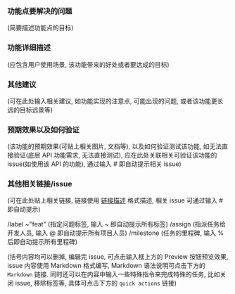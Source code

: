 ### 功能点要解决的问题

(简要描述功能点的目标)

### 功能详细描述

(应包含用户使用场景, 该功能带来的好处或者要达成的目标)

### 其他建议

(可在此处输入相关建议, 如功能实现的注意点, 可能出现的问题, 或者该功能更长远的目标远景等)

### 预期效果以及如何验证

(该功能的预期效果(可贴上相关图片, 文档等), 以及如何验证测试该功能, 如无法直接验证(底层 API 功能需求, 无法直接测试), 应在此处关联相关可验证该功能的 issue(如使用该 API 的功能), 通过输入 # 即自动提示相关 issue)

### 其他相关链接/issue

(可在此处贴上相关链接, 链接使用 [链接描述](链接地址) 格式描述, 相关 issue 可通过输入 # 即自动提示)

/label ~"feat" (指定问题标签, 输入 ~ 即自动提示所有标签)
/assign (指派任务给开发人员, 输入 @ 即自动提示所有项目人员)
/milestone (任务的里程碑, 输入 % 后即自动提示所有里程碑)

(括号内容均可以删掉, 编辑完 issue, 可点击输入框上方的 Preview 按钮预览效果, issue 内容使用 Markdown 格式编写, Markdown 语法说明可点击下方的 `Markdown` 链接. 同时还可以在内容中输入一些特殊指令来完成特殊的任务, 比如关闭 issue, 移除标签等, 具体可点击下方的 `quick actions` 链接)

